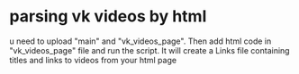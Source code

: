 # parsing vk videos by html
u need to upload "main" and "vk_videos_page". Then add html code in "vk_videos_page" file and run the script.
It will create a Links file containing titles and links to videos from your html page

